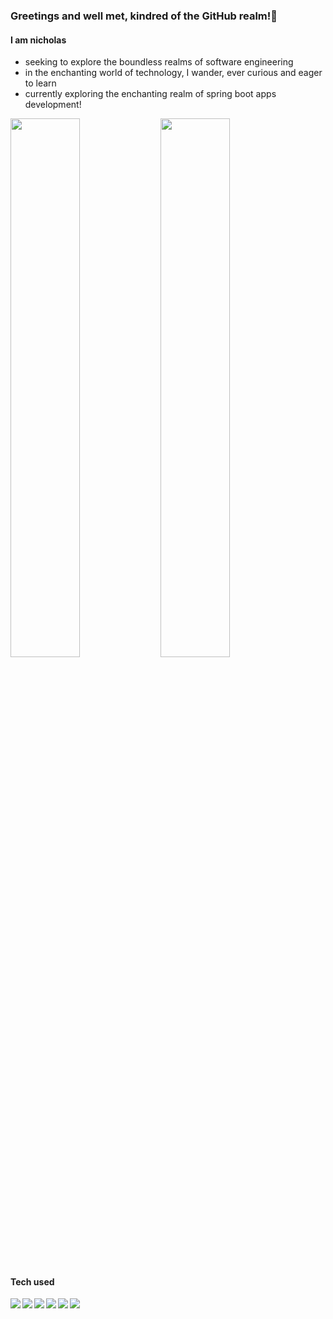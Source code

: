 ### Greetings and well met, kindred of the GitHub realm!👋
#### I am nicholas
<ul>
 
 <li>seeking to explore the boundless realms of software engineering</li>
 <li>in the enchanting world of technology, I wander, ever curious and eager to learn</li>
 <li>currently exploring the enchanting realm of spring boot apps development!</li>
</ul>
<img align="left" width="47%" src="https://github-readme-stats.vercel.app/api?username=nicholas-hgit&show_icons=true&theme=radical&rank_icon=github" />
<img  width="47%" src="https://github-readme-stats.vercel.app/api/top-langs/?username=nicholas-hgit&hide_progress=true&theme=radical"/>
<br>

#### Tech used

<img align="left" src="https://img.shields.io/badge/Java-ED8B00?style=for-the-badge&logo=openjdk&logoColor=white" />
<img align="left" src="https://img.shields.io/badge/MySQL-005C84?style=for-the-badge&logo=mysql&logoColor=white" />
<img align="left" src="https://img.shields.io/badge/Firebase-039BE5?style=for-the-badge&logo=Firebase&logoColor=white" />
<img align="left" src="https://img.shields.io/badge/Figma-F24E1E?style=for-the-badge&logo=figma&logoColor=white" />
<img align="left" src="https://img.shields.io/badge/IntelliJ_IDEA-000000.svg?style=for-the-badge&logo=intellij-idea&logoColor=white " />
<img align="left" src="https://img.shields.io/badge/GIT-E44C30?style=for-the-badge&logo=git&logoColor=white" />
 
 
